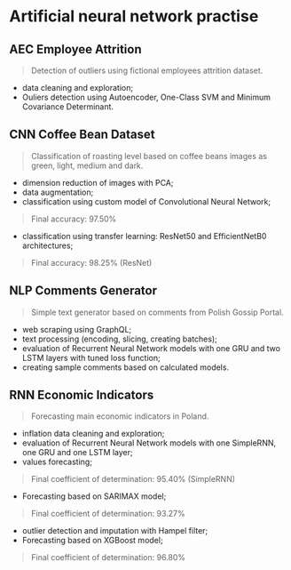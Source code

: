 # Artificial neural network practise

## AEC Employee Attrition
> Detection of outliers using fictional employees attrition dataset.
- data cleaning and exploration;
- Ouliers detection using Autoencoder, One-Class SVM and Minimum Covariance Determinant.

## CNN Coffee Bean Dataset
> Classification of roasting level based on coffee beans images as green, light, medium and dark.
- dimension reduction of images with PCA;
- data augmentation;
- classification using custom model of Convolutional Neural Network;
> Final accuracy: 97.50%
- classification using transfer learning: ResNet50 and EfficientNetB0 architectures;
> Final accuracy: 98.25% (ResNet)

## NLP Comments Generator
> Simple text generator based on comments from Polish Gossip Portal.
- web scraping using GraphQL;
- text processing (encoding, slicing, creating batches);
- evaluation of Recurrent Neural Network models with one GRU and two LSTM layers with tuned loss function;
- creating sample comments based on calculated models.

## RNN Economic Indicators
> Forecasting main economic indicators in Poland. 
- inflation data cleaning and exploration;
- evaluation of Recurrent Neural Network models with one SimpleRNN, one GRU and one LSTM layer; 
- values forecasting;
> Final coefficient of determination: 95.40% (SimpleRNN)
- Forecasting based on SARIMAX model;
> Final coefficient of determination: 93.27%
- outlier detection and imputation with Hampel filter;
- Forecasting based on XGBoost model;
> Final coefficient of determination: 96.80%
